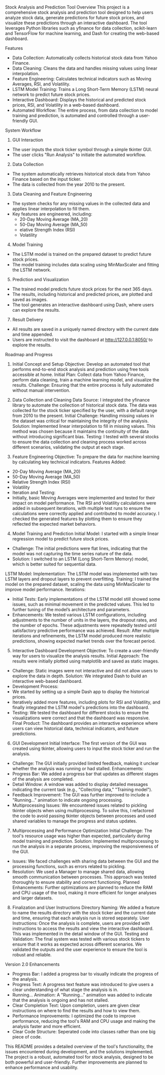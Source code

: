Stock Analysis and Prediction Tool
Overview
This project is a comprehensive stock analysis and prediction tool designed to help users analyze stock data, generate predictions for future stock prices, and visualize these predictions through an interactive dashboard. The tool leverages Python libraries such as yfinance for data collection, scikit-learn and TensorFlow for machine learning, and Dash for creating the web-based dashboard.

Features
- Data Collection: Automatically collects historical stock data from Yahoo Finance.
- Data Cleaning: Cleans the data and handles missing values using linear interpolation.
- Feature Engineering: Calculates technical indicators such as Moving Averages, RSI, and Volatility.
- LSTM Model Training: Trains a Long Short-Term Memory (LSTM) neural network to predict future stock prices.
- Interactive Dashboard: Displays the historical and predicted stock prices, RSI, and Volatility in a web-based dashboard.
- Automated Workflow: The entire process, from data collection to model training and prediction, is automated and controlled through a user-friendly GUI.

System Workflow
1. GUI Interaction
- The user inputs the stock ticker symbol through a simple tkinter GUI.
- The user clicks "Run Analysis" to initiate the automated workflow.
  
2. Data Collection
- The system automatically retrieves historical stock data from Yahoo Finance based on the input ticker.
- The data is collected from the year 2010 to the present.
  
3. Data Cleaning and Feature Engineering
- The system checks for any missing values in the collected data and applies linear interpolation to fill them.
- Key features are engineered, including:
  - 20-Day Moving Average (MA_20)
  - 50-Day Moving Average (MA_50)
  - elative Strength Index (RSI)
  - Volatility
    
4. Model Training
- The LSTM model is trained on the prepared dataset to predict future stock prices.
- The model training includes data scaling using MinMaxScaler and fitting the LSTM network.
  
5. Prediction and Visualization
- The trained model predicts future stock prices for the next 365 days.
- The results, including historical and predicted prices, are plotted and saved as images.
- The tool generates an interactive dashboard using Dash, where users can explore the results.

7. Result Delivery
- All results are saved in a uniquely named directory with the current date and time appended.
- Users are instructed to visit the dashboard at http://127.0.0.1:8050/ to explore the results.

Roadmap and Progress
1. Initial Concept and Setup
Objective: Develop an automated tool that performs end-to-end stock analysis and prediction using free tools accessible at home.
Initial Plan: Collect data from Yahoo Finance, perform data cleaning, train a machine learning model, and visualize the results.
Challenge: Ensuring that the entire process is fully automated without manual intervention.

2. Data Collection and Cleaning
Data Source: I integrated the yfinance library to automate the collection of historical stock data. The data was collected for the stock ticker specified by the user, with a default range from 2010 to the present.
Initial Challenge: Handling missing values in the dataset was critical for maintaining the integrity of the analysis.
Solution: Implemented linear interpolation to fill in missing values. This method was chosen because it maintains the continuity of the data without introducing significant bias.
Testing: I tested with several stocks to ensure the data collection and cleaning process worked across different scenarios, validating the output at each stage.

3. Feature Engineering
Objective: To prepare the data for machine learning by calculating key technical indicators.
Features Added:
- 20-Day Moving Average (MA_20)
- 50-Day Moving Average (MA_50)
- Relative Strength Index (RSI)
- Volatility
- Iteration and Testing:
- Initially, basic Moving Averages were implemented and tested for their impact on model performance.
The RSI and Volatility calculations were added in subsequent iterations, with multiple test runs to ensure the calculations were correctly applied and contributed to model accuracy.
I checked the generated features by plotting them to ensure they reflected the expected market behaviors.

4. Model Training and Prediction
Initial Model: I started with a simple linear regression model to predict future stock prices.
- Challenge: The initial predictions were flat lines, indicating that the model was not capturing the time series nature of the data.
- Solution: I switched to an LSTM (Long Short-Term Memory) model, which is better suited for sequential data.

LSTM Model:
Implementation: The LSTM model was implemented with two LSTM layers and dropout layers to prevent overfitting.
Training: I trained the model on the prepared dataset, scaling the data using MinMaxScaler to improve model performance.
Iterations:
 - Initial Tests: Early implementations of the LSTM model still showed some issues, such as minimal movement in the predicted values. This led to further tuning of the model’s architecture and parameters.
 - Enhancements: We tested various LSTM configurations, including adjustments to the number of units in the layers, the dropout rates, and the number of epochs. These adjustments were repeatedly tested until satisfactory predictive performance was achieved.
Result: After multiple iterations and refinements, the LSTM model produced more realistic predictions, showing expected market trends over the forecast period.

5. Interactive Dashboard Development
Objective: To create a user-friendly way for users to visualize the analysis results.
Initial Approach: The results were initially plotted using matplotlib and saved as static images.
 - Challenge: Static images were not interactive and did not allow users to explore the data in depth.
Solution: We integrated Dash to build an interactive web-based dashboard.
 - Development Process:
  - We started by setting up a simple Dash app to display the historical prices.
  - Iteratively added more features, including plots for RSI and Volatility, and finally integrated the LSTM model's predictions into the dashboard.
  - Testing: We tested the dashboard for different stocks to ensure the visualizations were correct and that the dashboard was responsive.
Final Product: The dashboard provides an interactive experience where users can view historical data, technical indicators, and future predictions.

6. GUI Development
Initial Interface: The first version of the GUI was created using tkinter, allowing users to input the stock ticker and run the analysis.
 - Challenge: The GUI initially provided limited feedback, making it unclear whether the analysis was running or had stalled.
Enhancements:
 - Progress Bar: We added a progress bar that updates as different stages of the analysis are completed.
 - Detail Window: A window was added to display detailed messages indicating the current task (e.g., "Collecting data," "Training model").
 - Feedback Improvement: The GUI was further improved to include a "Running..." animation to indicate ongoing processing.
 - Multiprocessing Issues: We encountered issues related to pickling tkinter objects when using multiprocessing. To solve this, I refactored the code to avoid passing tkinter objects between processes and used shared variables to manage the progress and status updates.

7. Multiprocessing and Performance Optimization
Initial Challenge: The tool's resource usage was higher than expected, particularly during model training and prediction.
Solution: Implemented multiprocessing to run the analysis in a separate process, improving the responsiveness of the GUI.
 - Issues: We faced challenges with sharing data between the GUI and the processing functions, such as errors related to pickling.
 - Resolution: We used a Manager to manage shared data, allowing smooth communication between processes. This approach was tested thoroughly to ensure stability and correct functioning.
Planned Enhancements: Further optimizations are planned to reduce the RAM and CPU usage of the tool, making it more efficient for longer analyses and larger datasets.

8. Finalization and User Instructions
Directory Naming: We added a feature to name the results directory with the stock ticker and the current date and time, ensuring that each analysis run is stored separately.
User Instructions: Once the analysis is complete, users are provided with instructions to access the results and view the interactive dashboard. This was implemented in the detail window of the GUI.
Testing and Validation: The final system was tested with various stock tickers to ensure that it works as expected across different scenarios. We validated the outputs and the user experience to ensure the tool is robust and reliable.

Version 2.0 Enhancements
- Progress Bar: I added a progress bar to visually indicate the progress of the analysis.
- Progress Text: A progress text feature was introduced to give users a clear understanding of what stage the analysis is in.
- Running... Animation: A "Running..." animation was added to indicate that the analysis is ongoing and has not stalled.
- Clear Completion Text: Upon completion, users are given clear instructions on where to find the results and how to view them.
- Performance Improvements: I optimized the code to improve performance, reducing the tool's RAM and CPU usage and making the analysis faster and more efficient.
- Clear Code Structure: Seperated code into classes rather than one big piece of code.

This README provides a detailed overview of the tool's functionality, the issues encountered during development, and the solutions implemented. The project is a robust, automated tool for stock analysis, designed to be both powerful and user-friendly. Further improvements are planned to enhance performance and usability.
